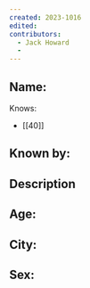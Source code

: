 ```yaml
---
created: 2023-1016
edited:
contributors:
  - Jack Howard
  - 
---
```


Name:
- 

Knows:
- [[40]]

Known by:
- 

Description
- 
Age:
- 
City:
- 
Sex:
- 
